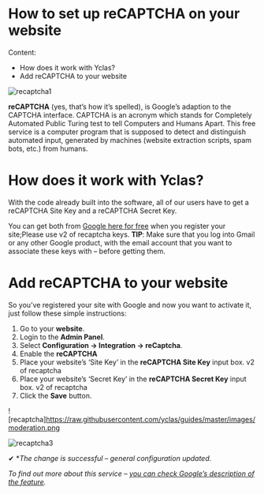 # How to set up reCAPTCHA on your website
Content:
-   How does it work with Yclas?
-   Add reCAPTCHA to your website

![recaptcha1](https://user-images.githubusercontent.com/55290441/80510474-73846900-8983-11ea-839e-4503b3e909fa.png)

**reCAPTCHA**  (yes, that’s how it’s spelled), is Google’s adaption to the CAPTCHA interface. CAPTCHA is an acronym which stands for Completely Automated Public Turing test to tell Computers and Humans Apart. 
This free service is a computer program that is supposed to detect and distinguish automated input, generated by machines (website extraction scripts, spam bots, etc.) from humans.

# How does it work with Yclas?

With the code already built into the software, all of our users have to get a reCAPTCHA Site Key and a reCAPTCHA Secret Key.

You can get both from  [Google here for free](https://www.google.com/recaptcha)  when you register your site;Please use v2 of recaptcha keys.
**TIP**: Make sure that you log into Gmail or any other Google product, with the email account that you want to associate these keys with – before getting them.
  

# Add reCAPTCHA to your website

So you’ve registered your site with Google and now you want to activate it, just follow these simple instructions:

1.  Go to your  **website**.
2.  Login to the  **Admin Panel**.
3.  Select  **Configuration -> Integration -> reCaptcha**.
4.  Enable the  **reCAPTCHA**
5.  Place your website’s ‘Site Key’ in the  **reCAPTCHA Site Key**  input box. v2 of recaptcha
6.  Place your website’s ‘Secret Key’ in the  **reCAPTCHA Secret Key**  input box. v2 of recaptcha
7.  Click the  **Save**  button.

![recaptcha]https://raw.githubusercontent.com/yclas/guides/master/images/moderation.png

![recaptcha3](https://user-images.githubusercontent.com/55290441/80510750-d2e27900-8983-11ea-9a13-3eca197471c9.png)

✔ **The change is successful – general configuration updated.*

*To find out more about this service – [you can check Google’s description of the feature](https://developers.google.com/recaptcha/).* 

